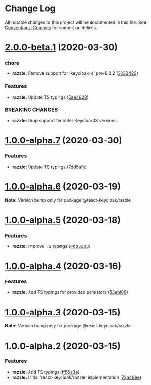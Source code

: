 # Change Log

All notable changes to this project will be documented in this file.
See [Conventional Commits](https://conventionalcommits.org) for commit guidelines.

# [2.0.0-beta.1](https://github.com/panz3r/react-keycloak/compare/@react-keycloak/razzle@1.0.0-alpha.7...@react-keycloak/razzle@2.0.0-beta.1) (2020-03-30)


### chore

* **razzle:** Remove support for 'keycloak-js' pre-9.0.2 ([3830422](https://github.com/panz3r/react-keycloak/commit/3830422e3ea211aba4d9b4821dacaa6e1081f951))


### Features

* **razzle:** Update TS typings ([5ae4923](https://github.com/panz3r/react-keycloak/commit/5ae492305ba00c568f4d0c439ee33d300e764bcd))


### BREAKING CHANGES

* **razzle:** Drop support for older KeycloakJS versions





# [1.0.0-alpha.7](https://github.com/panz3r/react-keycloak/compare/@react-keycloak/razzle@1.0.0-alpha.6...@react-keycloak/razzle@1.0.0-alpha.7) (2020-03-30)


### Features

* **razzle:** Update TS typings ([7dd5afe](https://github.com/panz3r/react-keycloak/commit/7dd5afe1f441fa2a6ea6d70a2a49afc33c44da61))





# [1.0.0-alpha.6](https://github.com/panz3r/react-keycloak/compare/@react-keycloak/razzle@1.0.0-alpha.5...@react-keycloak/razzle@1.0.0-alpha.6) (2020-03-19)

**Note:** Version bump only for package @react-keycloak/razzle





# [1.0.0-alpha.5](https://github.com/panz3r/react-keycloak/compare/@react-keycloak/razzle@1.0.0-alpha.4...@react-keycloak/razzle@1.0.0-alpha.5) (2020-03-18)


### Features

* **razzle:** Improve TS typings ([4cb32b3](https://github.com/panz3r/react-keycloak/commit/4cb32b3f671eea1efce3544e9f3e6ca7a123e037))





# [1.0.0-alpha.4](https://github.com/panz3r/react-keycloak/compare/@react-keycloak/razzle@1.0.0-alpha.3...@react-keycloak/razzle@1.0.0-alpha.4) (2020-03-16)


### Features

* **razzle:** Add TS typings for provided persistors ([53ebf89](https://github.com/panz3r/react-keycloak/commit/53ebf89db8f6a6901fc8e0e8dd49ba29e196394b))





# [1.0.0-alpha.3](https://github.com/panz3r/react-keycloak/compare/@react-keycloak/razzle@1.0.0-alpha.2...@react-keycloak/razzle@1.0.0-alpha.3) (2020-03-15)

**Note:** Version bump only for package @react-keycloak/razzle





# 1.0.0-alpha.2 (2020-03-15)


### Features

* **razzle:** Add TS typings ([ff56a3e](https://github.com/panz3r/react-keycloak/commit/ff56a3e3104d295cc1d62034b2ad64f4a1dea3a1))
* **razzle:** Initial 'react-keycloak/razzle' implementation ([72a48ee](https://github.com/panz3r/react-keycloak/commit/72a48ee84fe91bc7416753d6f39d406628787588))
